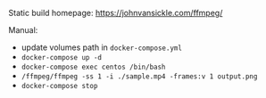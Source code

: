 Static build homepage: https://johnvansickle.com/ffmpeg/

Manual: 
 - update volumes path in `docker-compose.yml`
 - `docker-compose up -d`
 - `docker-compose exec centos /bin/bash`
 - `/ffmpeg/ffmpeg -ss 1 -i ./sample.mp4 -frames:v 1 output.png`
 - `docker-compose stop`